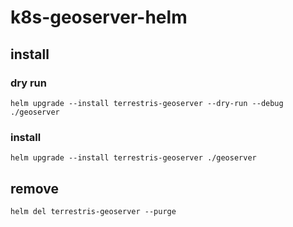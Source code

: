 # k8s-geoserver-helm

## install
### dry run
`helm upgrade --install terrestris-geoserver --dry-run --debug ./geoserver`

### install
`helm upgrade --install terrestris-geoserver ./geoserver`

## remove 
`helm del terrestris-geoserver --purge`
